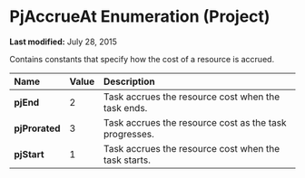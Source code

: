 
# PjAccrueAt Enumeration (Project)

 **Last modified:** July 28, 2015

Contains constants that specify how the cost of a resource is accrued.


|**Name**|**Value**|**Description**|
|:-----|:-----|:-----|
| **pjEnd**|2|Task accrues the resource cost when the task ends.|
| **pjProrated**|3|Task accrues the resource cost as the task progresses.|
| **pjStart**|1| Task accrues the resource cost when the task starts.|
